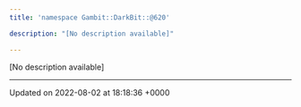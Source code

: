 ```yaml
---
title: 'namespace Gambit::DarkBit::@620'

description: "[No description available]"

---
```







[No description available]






-------------------------------

Updated on 2022-08-02 at 18:18:36 +0000